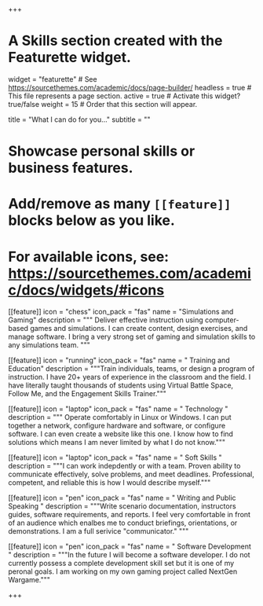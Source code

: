 +++
# A Skills section created with the Featurette widget.
widget = "featurette"  # See https://sourcethemes.com/academic/docs/page-builder/
headless = true  # This file represents a page section.
active = true  # Activate this widget? true/false
weight = 15  # Order that this section will appear.

title = "What I can do for you..."
subtitle = ""

# Showcase personal skills or business features.
# 
# Add/remove as many `[[feature]]` blocks below as you like.
# 
# For available icons, see: https://sourcethemes.com/academic/docs/widgets/#icons

[[feature]]
icon = "chess"
icon_pack = "fas"
name = "Simulations and Gaming"
description = """ Deliver effective instruction using computer-based games and simulations.  I can create content, design exercises, and manage software.  I bring a very strong set of gaming and simulation skills to any simulations team. """


[[feature]]
icon = "running"
icon_pack = "fas"
name = " Training and Education"
description = """Train individuals, teams, or design a program of instruction.  I have 20+ years of experience in the classroom and the field. I have literally taught thousands of students using Virtual Battle Space, Follow Me, and the Engagement Skills Trainer."""

[[feature]]
icon = "laptop"
icon_pack = "fas"
name = " Technology "
description = """ Operate comfortably in Linux or Windows.  I can put together a network, configure hardware and software, or configure software.  I can even create a website like this one.  I know how to find solutions which means I am never limited by what I do not know."""

[[feature]]
icon = "laptop"
icon_pack = "fas"
name = " Soft Skills "
description = """I can work indepdently or with a team.  Proven ability to communicate effectively, solve problems, and meet deadlines.  Professional, competent, and reliable this is how I would describe myself."""

[[feature]]
icon = "pen"
icon_pack = "fas"
name = " Writing and Public Speaking "
description = """Write scenario documentation, instructors guides, software requirements, and reports.  I feel very comfortable in front of an audience which enalbes me to conduct briefings, orientations, or demonstrations. I am a full serivice "communicator." """

[[feature]]
icon = "pen"
icon_pack = "fas"
name = " Software Development "
description = """In the future I will become a software developer.  I do not currently possess a complete development skill set but it is one of my peronal goals.  I am working on my own gaming project called NextGen Wargame."""

+++
